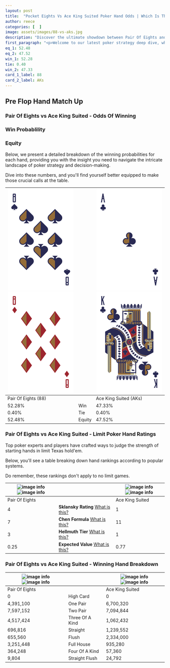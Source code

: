 ```yaml
---
layout: post
title:  "Pocket Eights Vs Ace King Suited Poker Hand Odds | Which Is The Better Hand In Poker? A Complete Guide"
author: reece
categories: [  ]
image: assets/images/88-vs-aks.jpg
description: "Discover the ultimate showdown between Pair Of Eights and Ace King Suited in poker! Uncover the odds, strategies, and scenarios where one hand triumphs over the other. Get ready to up your poker game with this thrilling analysis."
first_paragraph: "<p>Welcome to our latest poker strategy deep dive, where we're pitting two distinct hands against each other in a high-stakes showdown: Pair Of Eights vs Ace King Suited.</p><p>In the dynamic world of poker, every decision counts, and knowing which hand holds the upper hand is key to your success at the table.</p><p>In this article, we'll dissect these two hands, explore the scenarios where one dominates the other, and equip you with the knowledge to make strategic choices that can tip the odds in your favor.</p><p>Get ready to unravel the intriguing dynamics of these poker hands and elevate your game to new heights.</p>"
eq_1: 52.48
eq_2: 47.52
win_1: 52.28
tie: 0.40
win_2: 47.33
card_1_label: 88
card_2_label: AKs
---
```




[comment]: # (sp0)

## Pre Flop Hand Match Up

<div class="table hand-ratings" markdown="1"> 



### Pair Of Eights vs Ace King Suited - Odds Of Winning


  
<div class="row graphs"> 
<div class="col-lg-6">
    <h3>Win Probablility</h3>
    <canvas id="WinChart"></canvas>
</div>
<div class="col-lg-6">
    <h3>Equity</h3>
    <canvas id="EquityChart"></canvas>
</div>
</div>

  Below, we present a detailed breakdown of the winning probabilities for each hand, providing you with the insight you need to navigate the intricate landscape of poker strategy and decision-making. 

Dive into these numbers, and you'll find yourself better equipped to make those crucial calls at the table.


    
| ![image info](assets/images/hand1/8.png) ![image info](assets/images/hand1/8o.png) |  | ![image info](assets/images/hand2/a.png) ![image info](assets/images/hand2/k.png) |
| -------- | -------- | -------- |
| Pair Of Eights (88) |  | Ace King Suited (AKs) |
| 52.28% | Win | 47.33% |
| 0.40% | Tie | 0.40% |
| 52.48% | Equity | 47.52% |




[comment]: # (sp1)



### Pair Of Eights vs Ace King Suited - Limit Poker Hand Ratings

Top poker experts and players have crafted ways to judge the strength of starting hands in limit Texas hold'em. 

Below, you'll see a table breaking down hand rankings according to popular systems. 

Do remember, these rankings don't apply to no limit games.


    
| ![image info](https://www.riverpairs.com/assets/images/hand1/8.png) ![image info](https://www.riverpairs.com/assets/images/hand1/8o.png) |  | ![image info](https://www.riverpairs.com/assets/images/hand2/a.png) ![image info](https://www.riverpairs.com/assets/images/hand2/k.png) |
| -------- | -------- | -------- |
| Pair Of Eights |  | Ace King Suited |
| 4 | **Sklansky Rating** [What is this?](/sklansky-rating-explained) | 1 |
| 7 | **Chen Formula** [What is this?](/chen-formula-explained) | 11 |
| 3 | **Hellmuth Tier** [What is this?](/Hellmuth-tier-explained) | 1 |
| 0.25 | **Expected Value** [What is this?](/expected-value-explained) | 0.77 |




[comment]: # (sp2)



### Pair Of Eights vs Ace King Suited - Winning Hand Breakdown


    
| ![image info](https://www.riverpairs.com/assets/images/hand1/8.png) ![image info](https://www.riverpairs.com/assets/images/hand1/8o.png) |  | ![image info](https://www.riverpairs.com/assets/images/hand2/a.png) ![image info](https://www.riverpairs.com/assets/images/hand2/k.png) |
| -------- | -------- | -------- |
| Pair Of Eights |  | Ace King Suited |
| 0 | High Card | 0 |
| 4,391,100 | One Pair | 6,700,320 |
| 7,597,152 | Two Pair | 7,094,844 |
| 4,517,424 | Three Of A Kind | 1,062,432 |
| 696,816 | Straight | 1,239,552 |
| 655,560 | Flush | 2,334,000 |
| 3,251,448 | Full House | 935,280 |
| 364,248 | Four Of A Kind | 57,360 |
| 9,804 | Straight Flush | 24,792 |




[comment]: # (sp3)



</div>

[comment]: # (sp4)



[comment]: # (sp5)


